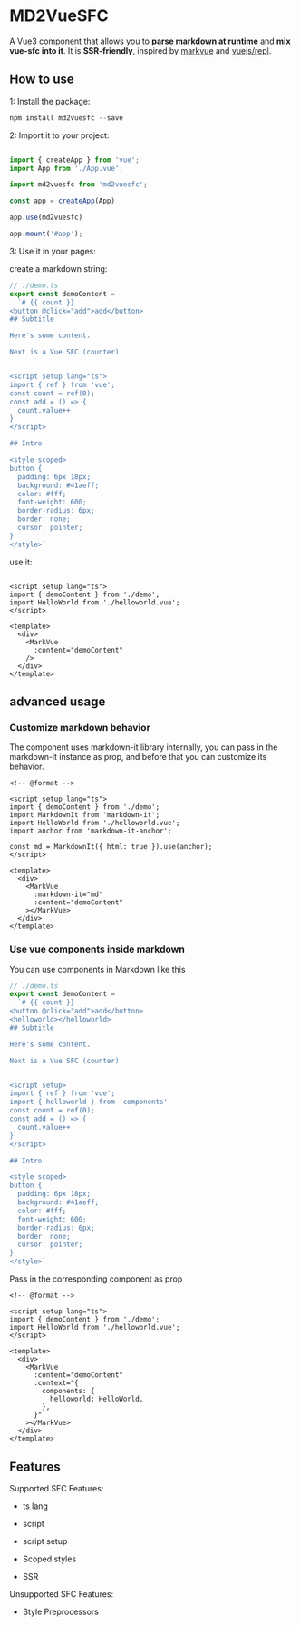 # MD2VueSFC

A Vue3 component that allows you to **parse markdown at runtime** and **mix vue-sfc into it**. It is **SSR-friendly**, inspired by [markvue](https://github.com/backrunner/markvue) and [vuejs/repl](https://github.com/vuejs/repl).

## How to use

1: Install the package:

```js
npm install md2vuesfc --save
```

2: Import it to your project:

```js

import { createApp } from 'vue';
import App from './App.vue';

import md2vuesfc from 'md2vuesfc';

const app = createApp(App)

app.use(md2vuesfc)

app.mount('#app');
```

3: Use it in your pages:

create a markdown string:

```ts
// ./demo.ts
export const demoContent =
  `# {{ count }}
<button @click="add">add</button>
## Subtitle

Here's some content.

Next is a Vue SFC (counter).


<script setup lang="ts">
import { ref } from 'vue';
const count = ref(0);
const add = () => {
  count.value++
}
</script>

## Intro

<style scoped>
button {
  padding: 6px 18px;
  background: #41aeff;
  color: #fff;
  font-weight: 600;
  border-radius: 6px;
  border: none;
  cursor: pointer;
}
</style>`

```

use it:

```vue

<script setup lang="ts">
import { demoContent } from './demo';
import HelloWorld from './helloworld.vue';
</script>

<template>
  <div>
    <MarkVue
      :content="demoContent"
    />
  </div>
</template>

```

## advanced usage

### Customize markdown behavior

The component uses markdown-it library internally, you can pass in the markdown-it instance as prop, and before that you can customize its behavior.

```vue
<!-- @format -->

<script setup lang="ts">
import { demoContent } from './demo';
import MarkdownIt from 'markdown-it';
import HelloWorld from './helloworld.vue';
import anchor from 'markdown-it-anchor';

const md = MarkdownIt({ html: true }).use(anchor);
</script>

<template>
  <div>
    <MarkVue
      :markdown-it="md"
      :content="demoContent"
    ></MarkVue>
  </div>
</template>
```

### Use vue components inside markdown

You can use components in Markdown like this

```ts
// ./demo.ts
export const demoContent =
  `# {{ count }}
<button @click="add">add</button>
<helloworld></helloworld>
## Subtitle

Here's some content.

Next is a Vue SFC (counter).


<script setup>
import { ref } from 'vue';
import { helloworld } from 'components'
const count = ref(0);
const add = () => {
  count.value++
}
</script>

## Intro

<style scoped>
button {
  padding: 6px 18px;
  background: #41aeff;
  color: #fff;
  font-weight: 600;
  border-radius: 6px;
  border: none;
  cursor: pointer;
}
</style>`

```

Pass in the corresponding component as prop

```vue
<!-- @format -->

<script setup lang="ts">
import { demoContent } from './demo';
import HelloWorld from './helloworld.vue';
</script>

<template>
  <div>
    <MarkVue
      :content="demoContent"
      :context="{
        components: {
          helloworld: HelloWorld,
        },
      }"
    ></MarkVue>
  </div>
</template>

```

## Features

Supported SFC Features:

- ts lang

- script

- script setup

- Scoped styles

- SSR

Unsupported SFC Features:

- Style Preprocessors
